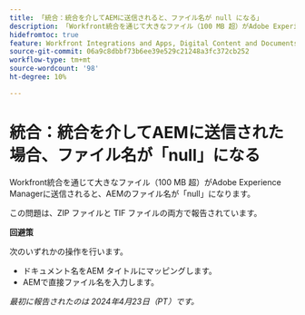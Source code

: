 ```yaml
---
title: 「統合：統合を介してAEMに送信されると、ファイル名が null になる」
description: 「Workfront統合を通じて大きなファイル（100 MB 超）がAdobe Experience Managerに送信されると、AEMのファイル名が null になります。 」
hidefromtoc: true
feature: Workfront Integrations and Apps, Digital Content and Documents
source-git-commit: 06a9c8dbbf73b6ee39e529c21248a3fc372cb252
workflow-type: tm+mt
source-wordcount: '98'
ht-degree: 10%

---
```



# 統合：統合を介してAEMに送信された場合、ファイル名が「null」になる

Workfront統合を通じて大きなファイル（100 MB 超）がAdobe Experience Managerに送信されると、AEMのファイル名が「null」になります。

この問題は、ZIP ファイルと TIF ファイルの両方で報告されています。

**回避策**

次のいずれかの操作を行います。

* ドキュメント名をAEM タイトルにマッピングします。
* AEMで直接ファイル名を入力します。

_最初に報告されたのは 2024年4月23日（PT）です。_
